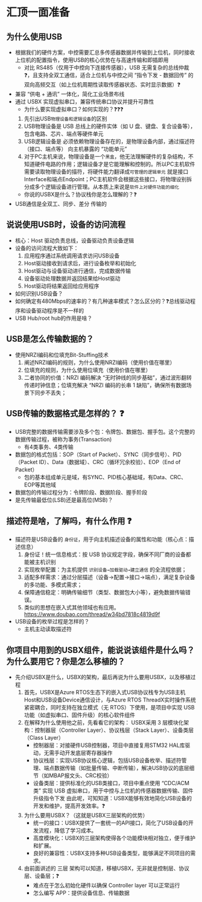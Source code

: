 # 汇顶一面准备

## 为什么使用USB

- 根据我们的硬件方案，中控需要汇总多传感器数据并传输到上位机，同时接收上位机的配置指令，使用USB的核心优势在与高速传输和即插即用
  - 对比 RS485（仅用于中控向下连接传感器），USB 无需复杂的总线仲裁❓，且支持全双工通信，适合上位机与中控之间 “指令下发 - 数据回传” 的双向高频交互（如上位机周期性读取传感器状态、实时显示数据）❓
- 兼容 “供电 + 通讯” 一体化，简化工业场景布线
- 通过 USBX 实现虚拟串口，兼容传统串口协议并提升可靠性
  - 为什么要实现虚拟串口？如何实现的？❓❓❓
  1. 先引出USB`物理设备和逻辑设备`的区别
  2. USB物理设备是 USB 总线上的硬件实体（如 U 盘、键盘、复合设备等），包含电路、芯片、端点等硬件单元
  3. USB逻辑设备是 必须依赖物理设备存在的，是物理设备内部，通过描述符（接口、端点等） 向主机暴露的 “功能单元”
  4. 对于PC主机来说，物理设备是一个`黑盒`，他无法理解硬件的复杂结构，不知道硬件电路的作用；逻辑设备才是它能理解和控制的。所以PC主机软件需要读取物理设备的描符，将硬件能力翻译成`可管理的逻辑单元`
    就是接口Interface和端点Endpoint；PC主机软件会根据这些接口，将物理设别拆分成多个逻辑设备进行管理。从本质上来说是`软件上对硬件功能的细化`
  - 你说的USBX是什么？协议栈你是怎么理解的？❓
- USB通信是全双工、同步、差分 传输的

## 说说使用USB时，设备的访问流程

- 核心：Host 驱动负责总线，设备驱动负责设备逻辑
- 设备的访问流程大致如下：
  1. 应用程序通过系统调用请求访问USB设备
  2. Host驱动接收到请求后，进行设备枚举和初始化
  3. Host驱动与设备驱动进行通信，完成数据传输
  4. 设备驱动处理数据并返回结果给Host驱动
  5. Host驱动将结果返回给应用程序
- 如何识别USB设备？
- 如何确定有480Mbps的速率的？有几种速率模式？怎么区分的？❓总线驱动程序和设备驱动程序是不一样的
- USB Hub/root hub的作用是啥？

## USB是怎么传输数据的？

- 使用NRZI编码和位填充Bit-Stuffing技术
  1. 阐述NRZI编码的规则，为什么使用NRZI编码（使用价值在哪里）
  2. 位填充的规则，为什么使用位填充（使用价值在哪里）
  3. 二者协同的价值：NRZI 编码解决 “无时钟线的同步基础”，通过波形翻转传递时钟信息；位填充解决 “NRZI 编码的长串 1 缺陷”，确保所有数据场景下同步不丢失；

## USB传输的数据格式是怎样的？      ❓

- USB完整的数据传输需要涉及多个包：令牌包、数据包、握手包。这个完整的数据传输过程，被称为事务(Transaction)
  - 有4类事务、4类传输
- 数据包的格式包括：SOP（Start of Packet）、SYNC（同步信号）、PID（Packet ID）、Data（数据域）、CRC（循环冗余校验）、EOP（End of Packet）
  - 包的基本组成单元是域，有SYNC、PID核心基础域，有Data、CRC、EOP等其他域
- 数据包的传输过程分为：令牌阶段、数据阶段、握手阶段
- 是先传输最低位(LSB)还是最高位(MSB)？

## 描述符是啥，了解吗，有什么作用   ❓

- 描述符是USB设备的 `身份证`，用于向主机描述设备的属性和功能（核心点：描述信息）
  1. 身份证！统一信息格式：按 USB 协议规定字段，确保不同厂商的设备都能被主机识别
  2. 实现枚举配置：为主机提供 `识别设备→加载驱动→建立通信` 的全流程依据；
  3. 适配多样需求：通过分层描述（设备→配置→接口→端点），满足复杂设备的多功能、多模式需求；
  4. 保障通信稳定：明确传输细节（类型、数据包大小等），避免数据传输错误。
  5. 类似的思想在嵌入式其他领域也有应用。<https://www.doubao.com/thread/w34bd7818c4819d9f>
- USB设备的枚举过程是怎样的？
  - 主机主动读取描述符

## 你项目中用到的USBX组件，能说说该组件是什么吗？为什么要用它？你是怎么移植的？

- 先介绍USBX是什么，USBX的架构，最后再说为什么要用USBX，以及移植过程
  1. 首先，USBX是Azure RTOS生态下的嵌入式USB协议栈专为USB主机Host和USB设备Device通信设计，与Azure RTOS ThreadX实时操作系统紧密耦合，同时支持在独立模式（无 RTOS）下使用，是项目中实现 USB 功能（如虚拟串口、固件升级）的核心软件组件
  2. 在解释为什么使用他之前，先看看它的架构：
    USBX采用 3 层模块化架构：控制器层（Controller Layer）、协议栈层（Stack Layer）、设备类层（Class Layer）
     - 控制器层：对接硬件USB控制器，项目中直接复用STM32 HAL库驱动，无需手动开发底层寄存器操作
     - 协议栈层：实现USB协议核心逻辑，包括USB设备枚举、描述符管理、端点数据传输（如批量传输、中断传输），解决USB协议的底层细节（如MBAP报文头、CRC校验）
     - 设备类层：提供标准化的USB类接口，项目中重点使用 “CDC/ACM 类” 实现 USB 虚拟串口，用于中控与上位机的传感器数据传输、固件升级指令下发
    由此呢，可知知道：USBX能够有效地简化USB设备的开发和维护，提高开发效率。❓
  3. 为什么要用USBX？（这就是USBX三层架构的优势）
     - 统一的接口：USBX提供了一套统一的API接口，简化了USB设备的开发流程，降低了学习成本。
     - 高度模块化：USBX的三层架构使得各个功能模块相对独立，便于维护和扩展。
     - 良好的兼容性：USBX支持多种USB设备类型，能够满足不同项目的需求。
  4. 由前面讲述的 三层 架构可以知道，移植USBX，无非就是控制层、协议层、设备层；❓
     - 难点在于怎么初始化硬件以确保 Controller layer 可以正常运行
     - 怎么编写 APP：提供设备信息、传输数据
